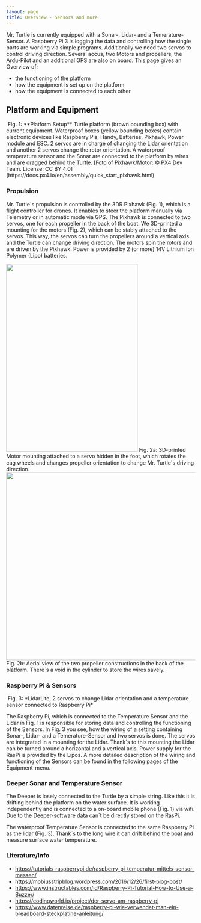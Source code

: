```yaml
---
layout: page
title: Overview - Sensors and more
---
```


<p> Mr. Turtle is currently equipped with a Sonar-, Lidar- and a Temerature-Sensor. A Raspberry Pi 3 is logging the data and controlling how the single parts are working via simple programs. Additionally we need two servos to control driving direction. Several accus, two Motors and propellers, the Ardu-Pilot and an additional GPS are also on board. This page gives an Overview of: </p>

<ul>
    <li>the functioning of the platform</li>
    <li>how the equipment is set up on the platform</li>
    <li>how the equipment is connected to each other</li>
</ul>

<h2>Platform and Equipment</h2>

<span class="image fit">
      <img src="{{ 'assets/images/Platform_setup.JPG ' | absolute_url }}" alt=""/>
      Fig. 1: **Platform Setup**
      Turtle platform (brown bounding box) with current equipment. Waterproof boxes (yellow bounding boxes) contain electronic devices like Raspberry Pis, Handy, Batteries, Pixhawk, Power module and ESC. 2 servos are in charge of changing the Lidar orientation and another 2 servos change the rotor orientation. A waterproof temperature sensor and the Sonar are connected to the platform by wires and are dragged behind the Turtle.  [Foto of Pixhawk/Motor: © PX4 Dev Team. License: CC BY 4.0](https://docs.px4.io/en/assembly/quick_start_pixhawk.html)
</span>

<h3>Propulsion</h3>

<div class="box alt">
    <div class="row 50% uniform">
            <p> Mr. Turtle´s propulsion is controlled by the 3DR Pixhawk (Fig. 1), which is a flight controller for drones. It enables to steer the platform manually via Telemetry or in automatic mode via GPS. The Pixhawk is connected to two servos, one for each propeller in the back of the boat. We 3D-printed a mounting for the motors (Fig. 2), which can be stably attached to the servos. This way, the servos can turn the propellers around a vertical axis and the Turtle can change driving direction. The motors spin the rotors and are driven by the Pixhawk. Power is provided by 2 (or more) 14V Lithium Ion Polymer (Lipo) batteries.</p>
            <div class="4u"><span class="image fit">
                <img style="width: 350px; height: 500px; top: 6px; left: 4px;" src="{{ 'assets/images/RotorConstruction1.JPG ' | absolute_url }}" alt=""/>
                Fig. 2a: 3D-printed Motor mounting attached to a servo hidden in the foot, which rotates the cag wheels and changes propeller orientation to change Mr. Turtle´s driving direction.
            </span>
        </div>
        <div class="4u"><span class="image fit">
           <img style="width: 740px; height: 500px; top: 6px; left: 4px;" src="{{ 'assets/images/RotorAerial2.JPG ' | absolute_url }}" alt=""/>
            Fig. 2b: Aerial view of the two propeller constructions in the back of the platform. There´s a void in the cylinder to store the wires savely.
        </span></div>
    </div>
</div>

<h3>Raspberry Pi & Sensors</h3>

<span class="image right">
      <img src="{{ 'assets/images/Sensors_boat_jo.png ' | absolute_url }}" alt=""/>
      Fig. 3: *LidarLite, 2 servos to change Lidar orientation and a temperature sensor connected to Raspberry Pi*
</span>

<p> The Raspberry Pi, which is connected to the Temperature Sensor and the Lidar in Fig. 1 is responsible for storing data and controlling the functioning of the Sensors. In Fig. 3 you see, how the wiring of a setting containing Sonar-, Lidar- and a Temerature-Sensor and two servos is done. The servos are integrated in a mounting for the Lidar. Thank´s to this mounting the Lidar can be turned around a horizontal and a vertical axis. Power supply for the RasPi is provided by the Lipos. A more detailed description of the wiring and functioning of the Sensors can be found in the following pages of the Equipment-menu.</p>

<h3>Deeper Sonar and Temperature Sensor</h3>

<p> The Deeper is losely connected to the Turtle by a simple string. Like this it is drifting behind the platform on the water surface. It is working independently and is connected to a on-board mobile phone (Fig. 1) via wifi. Due to the Deeper-software data can´t be directly stored on the RasPi.</p>
<p>The waterproof Temperature Sensor is connected to the same Raspberry Pi as the lidar (Fig. 3). Thank´s to the long wire it can drift behind the boat and measure surface water temperature.</p>

<h3> Literature/Info</h3>

<ul>
    <li><a href="https://tutorials-raspberrypi.de/raspberry-pi-temperatur-mittels-sensor-messen/">https://tutorials-raspberrypi.de/raspberry-pi-temperatur-mittels-sensor-messen/</a></li>
    <li><a href="https://mobiusstripblog.wordpress.com/2016/12/26/first-blog-post/ ">https://mobiusstripblog.wordpress.com/2016/12/26/first-blog-post/ </a></li>
    <li><a href="https://www.instructables.com/id/Raspberry-Pi-Tutorial-How-to-Use-a-Buzzer/">https://www.instructables.com/id/Raspberry-Pi-Tutorial-How-to-Use-a-Buzzer/</a></li>
    <li><a href="https://codingworld.io/project/der-servo-am-raspberry-pi">https://codingworld.io/project/der-servo-am-raspberry-pi</a></li>
    <li><a href="https://www.datenreise.de/raspberry-pi-wie-verwendet-man-ein-breadboard-steckplatine-anleitung/">https://www.datenreise.de/raspberry-pi-wie-verwendet-man-ein-breadboard-steckplatine-anleitung/</a></li>
</ul>